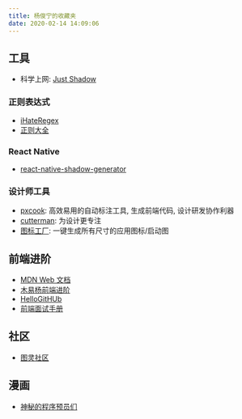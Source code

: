 ```yaml
---
title: 杨俊宁的收藏夹
date: 2020-02-14 14:09:06
---
```


## 工具

- 科学上网: [Just Shadow](https://www.justshadow.me/members/aff.php?aff=217)

### 正则表达式

- [iHateRegex](https://ihateregex.io/)
- [正则大全](https://any86.github.io/any-rule/)

### React Native

- [react-native-shadow-generator](https://ethercreative.github.io/react-native-shadow-generator/)

### 设计师工具

- [pxcook](https://fancynode.com.cn/pxcook): 高效易用的自动标注工具, 生成前端代码, 设计研发协作利器
- [cutterman](https://www.cutterman.cn/zh): 为设计更专注
- [图标工厂](https://icon.wuruihong.com/): 一键生成所有尺寸的应用图标/启动图

## 前端进阶

- [MDN Web 文档](https://developer.mozilla.org/zh-CN/)
- [木易杨前端进阶](https://muyiy.cn/)
- [HelloGitHUb](https://hellogithub.com/)
- [前端面试手册](https://bre.is/THbxnbf7)

## 社区

- [图灵社区](https://www.ituring.com.cn/)

## 漫画

- [神秘的程序预员们](https://code2048.com/)

